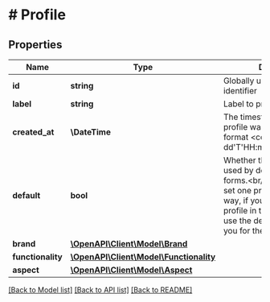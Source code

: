 # # Profile

## Properties

Name | Type | Description | Notes
------------ | ------------- | ------------- | -------------
**id** | **string** | Globally unique profile&#39;s identifier |
**label** | **string** | Label to profile |
**created_at** | **\DateTime** | The timestamp when the profile was created in the format &lt;code&gt;yyyy-MM-dd&#39;T&#39;HH:mm:ss.SSSZ&lt;/code&gt;. |
**default** | **bool** | Whether the profile will be used by default for all web forms.&lt;br/&gt;We urge you to set one profile as default. This way, if you do not pass the profile in the API call, we will use the default profile from you for the web forms. |
**brand** | [**\OpenAPI\Client\Model\Brand**](Brand.md) |  | [optional]
**functionality** | [**\OpenAPI\Client\Model\Functionality**](Functionality.md) |  | [optional]
**aspect** | [**\OpenAPI\Client\Model\Aspect**](Aspect.md) |  | [optional]

[[Back to Model list]](../../README.md#models) [[Back to API list]](../../README.md#endpoints) [[Back to README]](../../README.md)
